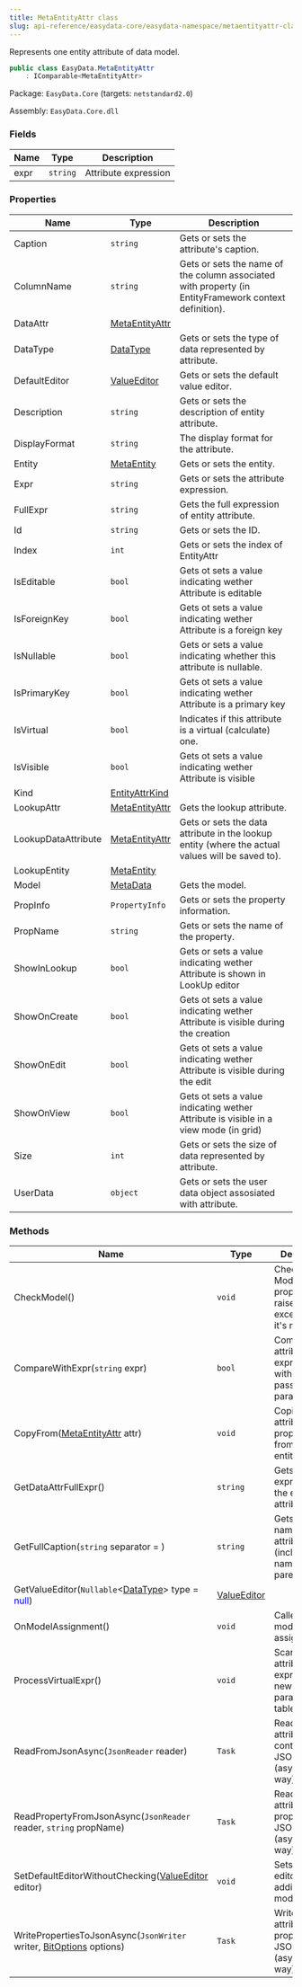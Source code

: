 ```yaml
---
title: MetaEntityAttr class
slug: api-reference/easydata-core/easydata-namespace/metaentityattr-class
---
```

Represents one entity attribute of data model.
```csharp
public class EasyData.MetaEntityAttr
    : IComparable<MetaEntityAttr>

```
Package: `EasyData.Core` (targets: `netstandard2.0`)

Assembly: `EasyData.Core.dll`

### Fields

| Name | Type | Description | 
| --- | --- | --- | 
| expr | `string` | Attribute expression | 


### Properties

| Name | Type | Description | 
| --- | --- | --- | 
| Caption | `string` | Gets or sets the attribute's caption. | 
| ColumnName | `string` | Gets or sets the name of the column associated with property (in EntityFramework context definition). | 
| DataAttr | [MetaEntityAttr](/api-reference/easydata-core/easydata-namespace/metaentityattr-class) |  | 
| DataType | [DataType](/api-reference/easydata-core/easydata-namespace/datatype-enum) | Gets or sets the type of data represented by attribute. | 
| DefaultEditor | [ValueEditor](/api-reference/easydata-core/easydata-namespace/valueeditor-class) | Gets or sets the default value editor. | 
| Description | `string` | Gets or sets the description of entity attribute. | 
| DisplayFormat | `string` | The display format for the attribute. | 
| Entity | [MetaEntity](/api-reference/easydata-core/easydata-namespace/metaentity-class) | Gets or sets the entity. | 
| Expr | `string` | Gets or sets the attribute expression. | 
| FullExpr | `string` | Gets the full expression of entity attribute. | 
| Id | `string` | Gets or sets the ID. | 
| Index | `int` | Gets or sets the index of EntityAttr | 
| IsEditable | `bool` | Gets ot sets a value indicating wether Attribute is editable | 
| IsForeignKey | `bool` | Gets ot sets a value indicating wether Attribute is a foreign key | 
| IsNullable | `bool` | Gets or sets a value indicating whether this attribute is nullable. | 
| IsPrimaryKey | `bool` | Gets ot sets a value indicating wether Attribute is a primary key | 
| IsVirtual | `bool` | Indicates if this attribute is a virtual (calculate) one. | 
| IsVisible | `bool` | Gets ot sets a value indicating wether Attribute is visible | 
| Kind | [EntityAttrKind](/api-reference/easydata-core/easydata-namespace/entityattrkind-enum) |  | 
| LookupAttr | [MetaEntityAttr](/api-reference/easydata-core/easydata-namespace/metaentityattr-class) | Gets the lookup attribute. | 
| LookupDataAttribute | [MetaEntityAttr](/api-reference/easydata-core/easydata-namespace/metaentityattr-class) | Gets or sets the data attribute in the lookup entity (where the actual values will be saved to). | 
| LookupEntity | [MetaEntity](/api-reference/easydata-core/easydata-namespace/metaentity-class) |  | 
| Model | [MetaData](/api-reference/easydata-core/easydata-namespace/metadata-class) | Gets the model. | 
| PropInfo | `PropertyInfo` | Gets or sets the property information. | 
| PropName | `string` | Gets or sets the name of the property. | 
| ShowInLookup | `bool` | Gets or sets a value indicating wether Attribute is shown in LookUp editor | 
| ShowOnCreate | `bool` | Gets ot sets a value indicating wether Attribute is visible during the creation | 
| ShowOnEdit | `bool` | Gets ot sets a value indicating wether Attribute is visible during the edit | 
| ShowOnView | `bool` | Gets ot sets a value indicating wether Attribute is visible in a view mode (in grid) | 
| Size | `int` | Gets or sets the size of data represented by attribute. | 
| UserData | `object` | Gets or sets the user data object assosiated with attribute. | 


### Methods

| Name | Type | Description | 
| --- | --- | --- | 
| CheckModel() | `void` | Checks the Model property and raises an exception if it's null. | 
| CompareWithExpr(`string` expr) | `bool` | Compares attribute's expression with the one passed in the parameter. | 
| CopyFrom([MetaEntityAttr](/api-reference/easydata-core/easydata-namespace/metaentityattr-class) attr) | `void` | Copies all attribute's properties from another entity attribute | 
| GetDataAttrFullExpr() | `string` | Gets full expression of the entity attribute. | 
| GetFullCaption(`string` separator =  ) | `string` | Gets the full name of the attribute (including the name of the parent entity). | 
| GetValueEditor(`Nullable`&lt;[DataType](/api-reference/easydata-core/easydata-namespace/datatype-enum)&gt; type = <span style='color: blue'>null</span>) | [ValueEditor](/api-reference/easydata-core/easydata-namespace/valueeditor-class) |  | 
| OnModelAssignment() | `void` | Called when model is assigned. | 
| ProcessVirtualExpr() | `void` | Scans attribute's expression for new parameters, tables, etc | 
| ReadFromJsonAsync(`JsonReader` reader) | `Task` | Reads the attribute content from JSON (asynchronous way). | 
| ReadPropertyFromJsonAsync(`JsonReader` reader, `string` propName) | `Task` | Reads one attribute's property from JSON (asynchronous way). | 
| SetDefaultEditorWithoutChecking([ValueEditor](/api-reference/easydata-core/easydata-namespace/valueeditor-class) editor) | `void` | Sets default editor without adding it to model. | 
| WritePropertiesToJsonAsync(`JsonWriter` writer, [BitOptions](/api-reference/easydata-core/easydata-namespace/bitoptions-class) options) | `Task` | Writes attribute properties to JSON (asynchronous way). |